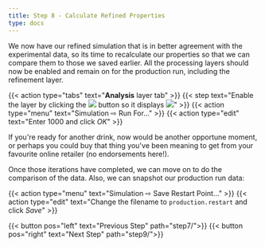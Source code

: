 ```yaml
---
title: Step 8 - Calculate Refined Properties
type: docs
---
```



We now have our refined simulation that is in better agreement with the experimental data, so its time to recalculate our properties so that we can compare them to those we saved earlier. All the processing layers should now be enabled and remain on for the production run, including the refinement layer.

{{< action type="tabs" text="**Analysis** layer tab" >}}
{{< step text="Enable the layer by clicking the ![](/img/slider-off.png) button so it displays ![](/img/slider-on.png)" >}}
{{< action type="menu" text="Simulation &#8680; Run For..." >}}
{{< action type="edit" text="Enter 1000 and click _OK_" >}}

If you're ready for another drink, now would be another opportune moment, or perhaps you could buy that thing you've been meaning to get from your favourite online retailer (no endorsements here!).

Once those iterations have completed, we can move on to do the comparison of the data. Also, we can snapshot our production run data:

{{< action type="menu" text="Simulation &#8680; Save Restart Point..." >}}
{{< action type="edit" text="Change the filename to `production.restart` and click _Save_" >}}


{{< button pos="left" text="Previous Step" path="step7/">}}
{{< button pos="right" text="Next Step" path="step9/">}}
